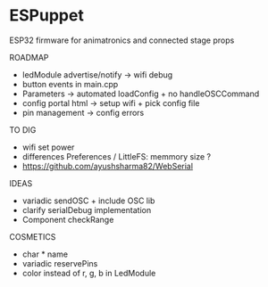 # ESPuppet
ESP32 firmware for animatronics and connected stage props

ROADMAP
- ledModule advertise/notify -> wifi debug
- button events in main.cpp
- Parameters -> automated loadConfig + no handleOSCCommand
- config portal html -> setup wifi + pick config file
- pin management -> config errors

TO DIG
- wifi set power
- differences Preferences / LittleFS: memmory size ?
- https://github.com/ayushsharma82/WebSerial

IDEAS
- variadic sendOSC + include OSC lib
- clarify serialDebug implementation
- Component checkRange

COSMETICS
- char * name
- variadic reservePins
- color instead of r, g, b in LedModule